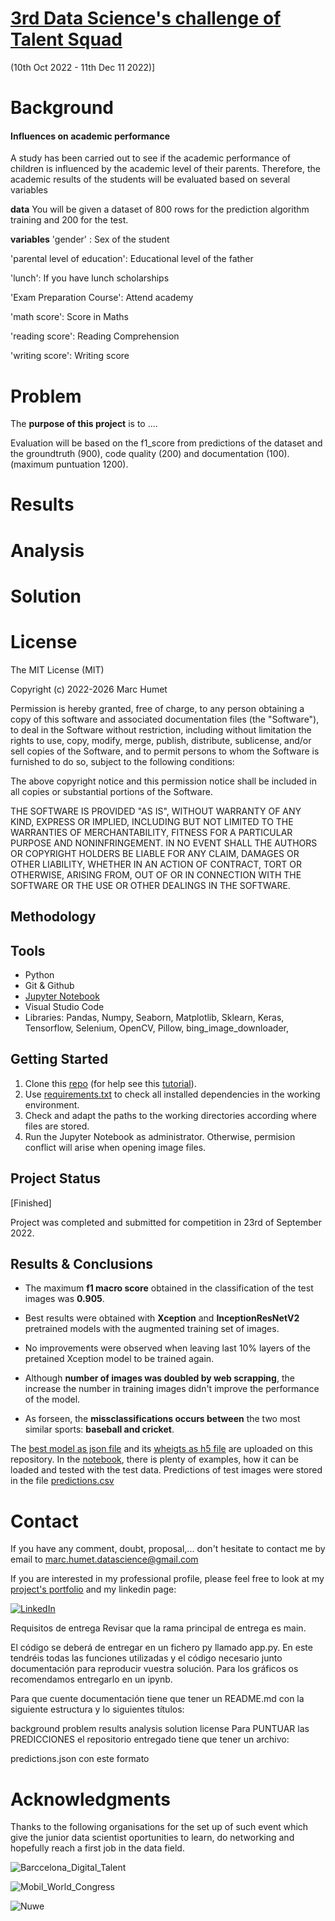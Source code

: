# [3rd Data Science's challenge of Talent Squad ](https://nuwe.io/dev/challenges/talent-squad-data-science-iii)
(10th Oct 2022 - 11th Dec 11 2022)]

# Background

#### Influences on academic performance

A study has been carried out to see if the academic performance of children is influenced by the academic level of their parents. Therefore, the academic results of the students will be evaluated based on several variables

**data**
You will be given a dataset of 800 rows for the prediction algorithm training and 200 for the test.

**variables**
'gender' : Sex of the student

'parental level of education': Educational level of the father

'lunch': If you have lunch scholarships

'Exam Preparation Course': Attend academy

'math score': Score in Maths

'reading score': Reading Comprehension

'writing score': Writing score

# Problem

The **purpose of this project** is to ....

Evaluation will be based on the f1_score from predictions of the dataset and the groundtruth (900), code quality (200) and documentation (100). (maximum puntuation 1200).

# Results

# Analysis

# Solution

# License

The MIT License (MIT)

Copyright (c) 2022-2026 Marc Humet

Permission is hereby granted, free of charge, to any person obtaining a copy
of this software and associated documentation files (the "Software"), to deal
in the Software without restriction, including without limitation the rights
to use, copy, modify, merge, publish, distribute, sublicense, and/or sell
copies of the Software, and to permit persons to whom the Software is
furnished to do so, subject to the following conditions:

The above copyright notice and this permission notice shall be included in all
copies or substantial portions of the Software.

THE SOFTWARE IS PROVIDED "AS IS", WITHOUT WARRANTY OF ANY KIND, EXPRESS OR
IMPLIED, INCLUDING BUT NOT LIMITED TO THE WARRANTIES OF MERCHANTABILITY,
FITNESS FOR A PARTICULAR PURPOSE AND NONINFRINGEMENT. IN NO EVENT SHALL THE
AUTHORS OR COPYRIGHT HOLDERS BE LIABLE FOR ANY CLAIM, DAMAGES OR OTHER
LIABILITY, WHETHER IN AN ACTION OF CONTRACT, TORT OR OTHERWISE, ARISING FROM,
OUT OF OR IN CONNECTION WITH THE SOFTWARE OR THE USE OR OTHER DEALINGS IN THE
SOFTWARE.



## Methodology



## Tools

* Python
* Git & Github
* [Jupyter Notebook](https://github.com/MarkusHumetus/Image_sports_classification/blob/main/main_Notebook.ipynb)
* Visual Studio Code
* Libraries: Pandas, Numpy, Seaborn, Matplotlib, Sklearn, Keras, Tensorflow, Selenium, OpenCV, Pillow, bing_image_downloader, 

## Getting Started

1. Clone this [repo](https://github.com/MarkusHumetus/Image_sports_classification) (for help see this [tutorial](https://help.github.com/articles/cloning-a-repository/)).
2. Use [requirements.txt](https://github.com/MarkusHumetus/Image_sports_classification/blob/main/requirements.txt) to check all installed dependencies in the working environment. 
3. Check and adapt the paths to the working directories according where files are stored.
4. Run the Jupyter Notebook as administrator. Otherwise, permision conflict will arise when opening image files.

## Project Status

[Finished]

Project was completed and submitted for competition in 23rd of September 2022.

## Results & Conclusions

* The maximum __f1 macro score__ obtained in the classification of the test images was __0.905__. 

* Best results were obtained with __Xception__ and __InceptionResNetV2__ pretrained models with the augmented training set of images.

* No improvements were observed when leaving last 10% layers of the pretained Xception model to be trained again.

* Although __number of images was doubled by web scrapping__, the increase the number in training images didn't improve the performance of the model. 

* As forseen, the __missclassifications occurs between__ the two most similar sports: __baseball and cricket__. 


The [best model as json file](https://github.com/MarkusHumetus/Image_sports_classification/blob/main/Im%C3%A1genes-data-science-ii/output/Xception_pretrained_aug.json) and its [wheigts as h5 file](https://github.com/MarkusHumetus/Image_sports_classification/blob/main/Im%C3%A1genes-data-science-ii/output/Xception_pretrained_aug.h5)  are uploaded on this repository. In the [notebook](https://github.com/MarkusHumetus/Image_sports_classification/blob/main/main_Notebook.ipynb), there is plenty of examples, how it can be loaded and tested with the test data.
Predictions of test images were stored in the file [predictions.csv](https://github.com/MarkusHumetus/Image_sports_classification/blob/main/predictions.csv)

# Contact

If you have any comment, doubt, proposal,... don't hesitate to contact me by email to marc.humet.datascience@gmail.com

If you are interested in my professional profile, please feel free to look at my [project's portfolio](https://github.com/MarkusHumetus) and my linkedin page:

[![LinkedIn][linkedin-shield]][linkedin-url]


[linkedin-url]: https://www.linkedin.com/in/marchumetmontada/

[linkedin-shield]: https://img.shields.io/badge/-LinkedIn-black.svg?style=for-the-badge&logo=linkedin&colorB=555

Requisitos de entrega
Revisar que la rama principal de entrega es main.

El código se deberá de entregar en un fichero py llamado app.py. En este tendréis todas las funciones utilizadas y el código necesario junto documentación para reproducir vuestra solución. Para los gráficos os recomendamos entregarlo en un ipynb.

Para que cuente documentación tiene que tener un README.md con la siguiente estructura y lo siguientes títulos:

background
problem
results
analysis
solution
license
Para PUNTUAR las PREDICCIONES el repositorio entregado tiene que tener un archivo:

predictions.json con este formato


# Acknowledgments

Thanks to the following organisations for the set up of such event which give the junior data scientist oportunities to learn, do networking and hopefully reach a first job in the data field.

![Barccelona_Digital_Talent](https://barcelonadigitaltalent.com/app/uploads/sites/3/2020/02/BDT-1.1-POSITIU_2-01.jpg)

![Mobil_World_Congress](https://challenges-asset-files.s3.us-east-2.amazonaws.com/companies/MWC_card.png)

![Nuwe](https://elreferente.es/wp-content/uploads/2021/12/LOGO_LETTERS_MONO-3.png)